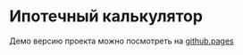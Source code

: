# Ипотечный калькулятор

Демо версию проекта можно посмотреть на [github.pages](https://a-sitnikov.github.io/mortage_calculator/)